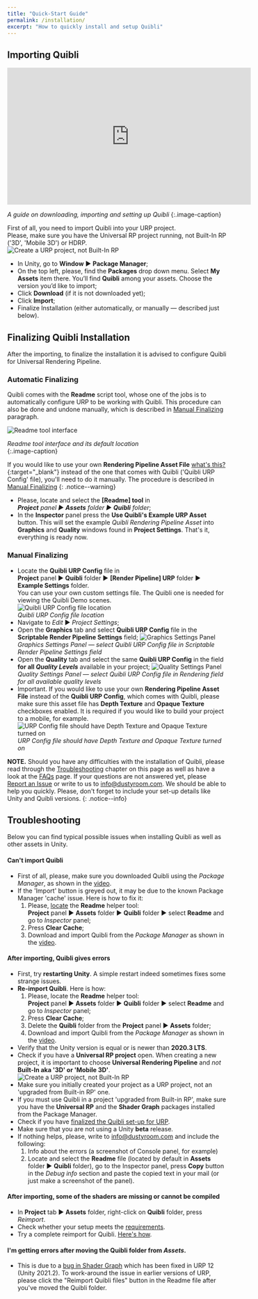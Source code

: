 ```yaml
---
title: "Quick-Start Guide"
permalink: /installation/
excerpt: "How to quickly install and setup Quibli"
---
```


## Importing Quibli


<iframe width="560" height="315" src="https://www.youtube.com/embed/r0uKa10urQE" title="YouTube video player" frameborder="0" allow="accelerometer; autoplay; clipboard-write; encrypted-media; gyroscope; picture-in-picture" allowfullscreen></iframe> 

*A guide on downloading, importing and setting up Quibli*
{:.image-caption}

First of all, you need to import Quibli into your URP project.  
Please, make sure you have the Universal RP project running, not Built-In RP ('3D', 'Mobile 3D') or HDRP.  
![Create a URP project, not Built-In RP](../assets/images/manual_images/create_new_unity_project_unity_hub_2.png)
 
  * In Unity, go to **Window** ▶︎ **Package Manager**; 
  * On the top left, please, find the **Packages** drop down menu. Select **My Assets** item there. You’ll find **Quibli** among your assets. Choose the version you’d like to import;  
  * Click **Download** (if it is not downloaded yet);  
  * Click **Import**;
  * Finalize Installation (either automatically, or manually — described just below).

## Finalizing Quibli Installation

After the importing, to finalize the installation it is advised to configure Quibli for Universal Rendering Pipeline. 

### Automatic Finalizing

Quibli comes with the **Readme** script tool, whose one of the jobs is to automatically configure URP to be working with Quibli. This procedure can also be done and undone manually, which is described in [Manual Finalizing](#manual-finalizing) paragraph.  

![Readme tool interface](../assets/images/manual_images/quibli_readme_interface.png)  

*Readme tool interface and its default location*  
{:.image-caption}


If you would like to use your own **Rendering Pipeline Asset File** [what's this?](https://docs.unity3d.com/Packages/com.unity.render-pipelines.universal@11.0/manual/universalrp-asset.html){:target="_blank"} instead of the one that comes with Quibli ('Quibli URP Config' file), you'll need to do it manually. The procedure is described in [Manual Finalizing](#manual-finalizing) 
{: .notice--warning}

  * Please, locate and select the **[Readme] tool** in  
_**Project** panel ▶︎ **Assets** folder ▶︎ **Quibli** folder_;  
  * In the **Inspector** panel press the **Use Quibli's Example URP Asset** button. This will set the example _Quibli Rendering Pipeline Asset_ into **Graphics** and **Quality** windows found in **Project Settings**. That's it, everything is ready now. 

### Manual Finalizing

  * Locate the **Quibli URP Config** file in  
**Project** panel ▶︎ **Quibli** folder ▶︎ **[Render Pipeline] URP** folder ▶︎ **Example Settings** folder.  
You can use your own custom settings file. The Quibli one is needed for viewing the Quibli Demo scenes.  
![Quibli URP Config file location](../assets/images/manual_images/quibli_urp_config_file_location.png)  
*Quibli URP Config file location*
  * Navigate to _Edit_ ▶︎ _Project Settings_;
  * Open the **Graphics** tab and select **Quibli URP Config** file in the **Scriptable Render Pipeline Settings** field;
![Graphics Settings Panel](../assets/images/manual_images/quibli_project_setings_graphics_settings_panel.jpg)  
*Graphics Settings Panel — select Quibli URP Config file in Scriptable Render Pipeline Settings field*
  * Open the **Quality** tab and select the same **Quibli URP Config** in the field **for all _Quality Levels_** available in your project;
![Quality Settings Panel](../assets/images/manual_images/quibli_project_setings_quality_settings_panel.jpg)  
*Quality Settings Panel — select Quibli URP Config file in Rendering field for all available quality levels*
  * Important. If you would like to use your own **Rendering Pipeline Asset File** instead of the **Quibli URP Config**, which comes with Quibli, please make sure this asset file has **Depth Texture** and **Opaque Texture** checkboxes enabled. It is required if you would like to build your project to a mobile, for example.
![URP Config file should have Depth Texture and Opaque Texture turned on](../assets/images/manual_images/urp_config_file_depth_texture_opaque_texture.png)  
*URP Config file should have Depth Texture and Opaque Texture turned on*

**NOTE.** Should you have any difficulties with the installation of Quibli, please read through the [Troubleshooting](#troubleshooting) chapter on this page as well as have a look at the [FAQs](../faqs) page. If your questions are not answered yet, please [Report an Issue](https://github.com/dustyroom-studio/quibli-doc/issues/new/choose) or write to us to info@dustyroom.com. We should be able to help you quickly. Please, don't forget to include your set-up details like Unity and Quibli versions.
{: .notice--info}

## Troubleshooting

Below you can find typical possible issues when installing Quibli as well as other assets in Unity.  

#### Can't import Quibli
- First of all, please, make sure you downloaded Quibli using the _Package Manager_, as shown in the [video](#importing-quibli).
- If the 'Import' button is greyed out, it may be due to the known Package Manager 'cache' issue. Here is how to fix it:  
  1. Please, [locate](#automatic-finalizing) the **Readme** helper tool:  
**Project** panel ▶︎ **Assets** folder ▶︎ **Quibli** folder ▶︎ select **Readme** and go to _Inspector_ panel;  
  1. Press **Clear Cache**;
  1. Download and import Quibli from the _Package Manager_ as shown in the [video](#importing-quibli).

#### After importing, Quibli gives errors
- First, try **restarting Unity**. A simple restart indeed sometimes fixes some strange issues.
- **Re-import Quibli**. Here is how:
  1. Please, locate the **Readme** helper tool:  
**Project** panel ▶︎ **Assets** folder ▶︎ **Quibli** folder ▶︎ select **Readme** and go to _Inspector_ panel;  
  1. Press **Clear Cache**;
  1. Delete the **Quibli** folder from the **Project** panel ▶︎ **Assets** folder;
  1. Download and import Quibli from the _Package Manager_ as shown in the [video](#importing-quibli).
- Verify that the Unity version is equal or is newer than **2020.3 LTS**.
- Check if you have a **Universal RP project** open. When creating a new project, it is important to choose **Universal Rendering Pipeline** and _not_ **Built-In aka '3D' or 'Mobile 3D'**.  
![Create a URP project, not Built-In RP](../assets/images/manual_images/create_new_unity_project_unity_hub_2.png)
- Make sure you initially created your project as a URP project, not an 'upgraded from Built-in RP' one.
- If you must use Quibli in a project 'upgraded from Built-in RP', make sure you have the **Universal RP** and the **Shader Graph** packages installed from the Package Manager.
- Check if you have [finalized the Quibli set-up for URP](../installation/#finalizing-quibli-installation).
- Make sure that you are not using a Unity **beta** release.
- If nothing helps, please, write to info@dustyroom.com and include the following:
  1. Info about the errors (a screenshot of Console panel, for example)
  1. Locate and select the **Readme** file (located by default in **Assets** folder ▶︎ **Quibli** folder), go to the Inspector panel, press **Copy** button in the _Debug info_ section and paste the copied text in your mail (or just make a screenshot of the panel).

#### After importing, some of the shaders are missing or cannot be compiled
- In **Project** tab ▶︎ **Assets** folder, right-click on **Quibli** folder, press _Reimport_.
- Check whether your setup meets the [requirements](../#requirements).
- Try a complete reimport for Quibli. [Here's how](#after-importing-quibli-gives-errors).

#### I'm getting errors after moving the Quibli folder from _Assets_. 
- This is due to a [bug in Shader Graph](https://issuetracker.unity3d.com/issues/shadergraph-reference-to-hlsl-file-is-lost-after-moving-it-to-a-different-folder) which has been fixed in URP 12 (Unity 2021.2). To work-around the issue in earlier versions of URP, please click the "Reimport Quibli files" button in the Readme file after you've moved the Quibli folder.
